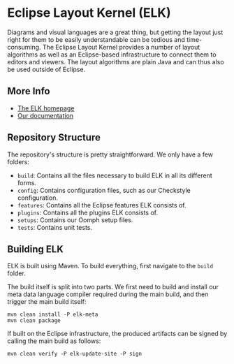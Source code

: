 # Eclipse Layout Kernel (ELK)

Diagrams and visual languages are a great thing,
but getting the layout just right for them to be easily understandable
can be tedious and time-consuming.
The Eclipse Layout Kernel provides a number of layout algorithms
as well as an Eclipse-based infrastructure to connect them
to editors and viewers.
The layout algorithms are plain Java
and can thus also be used outside of Eclipse.

## More Info

* [The ELK homepage](http://www.eclipse.org/elk)
* [Our documentation](https://github.com/eclipse/elk/wiki)


## Repository Structure

The repository's structure is pretty straightforward. We only have a few folders:

* `build`:
  Contains all the files necessary to build ELK in all its different forms.
* `config`:
  Contains configuration files, such as our Checkstyle configuration.
* `features`:
  Contains all the Eclipse features ELK consists of.
* `plugins`:
  Contains all the plugins ELK consists of.
* `setups`:
  Contains our Oomph setup files.
* `tests`:
  Contains unit tests.


## Building ELK

ELK is built using Maven.
To build everything,
first navigate to the `build` folder.

The build itself is split into two parts.
We first need to build and install
our meta data language compiler
required during the main build,
and then trigger the main build itself:

```
mvn clean install -P elk-meta
mvn clean package
```

If built on the Eclipse infrastructure,
the produced artifacts can be signed
by calling the main build as follows:

```
mvn clean verify -P elk-update-site -P sign
```

